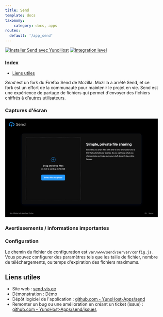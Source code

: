 ```yaml
---
title: Send
template: docs
taxonomy:
    category: docs, apps
routes:
  default: '/app_send'
---
```


[![Installer Send avec YunoHost](https://install-app.yunohost.org/install-with-yunohost.svg)](https://install-app.yunohost.org/?app=send) [![Integration level](https://dash.yunohost.org/integration/send.svg)](https://dash.yunohost.org/appci/app/send)

### Index

- [Liens utiles](#liens-utiles)

*Send* est un fork du Firefox Send de Mozilla. Mozilla a arrêté Send, et ce fork est un effort de la communauté pour maintenir le projet en vie.
Send est une expérience de partage de fichiers qui permet d'envoyer des fichiers chiffrés à d'autres utilisateurs.

### Captures d'écran

![Capture d'écran de Send](https://github.com/YunoHost-Apps/send_ynh/blob/master/doc/screenshots/screenshot.png)

### Avertissements / informations importantes

### Configuration

Le chemin du fichier de configuration est `var/www/send/server/config.js`.
Vous pouvez configurer des paramètres tels que les taille de fichier, nombre de téléchargements, ou temps d'expiration des fichiers maximums.

## Liens utiles

+ Site web : [send.vis.ee](https://send.vis.ee/)
+ Démonstration : [Démo](https://send.vis.ee/)
+ Dépôt logiciel de l'application : [github.com - YunoHost-Apps/send](https://github.com/YunoHost-Apps/send_ynh)
+ Remonter un bug ou une amélioration en créant un ticket (issue) : [github.com - YunoHost-Apps/send/issues](https://github.com/YunoHost-Apps/send_ynh/issues)
